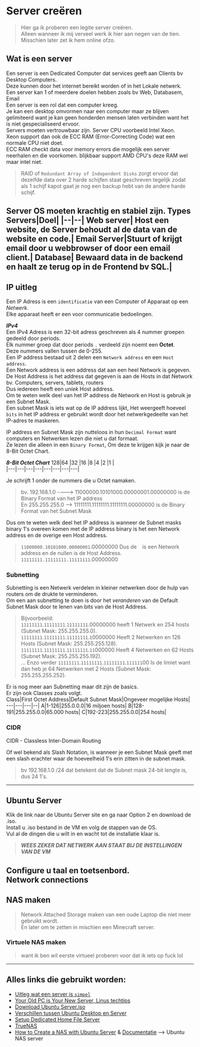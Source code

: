 # Server creëren
> Hier ga ik proberen een legite server creëren.  
> Alleen wanneer ik mij verveel werk ik hier aan negen van de tien.  
> Misschien later zet ik hem online ofzo.
  
## Wat is een server
Een server is een Dedicated Computer dat services geeft aan Clients bv Desktop Computers.  
Deze kunnen door het internet bereikt worden of in het Lokale netwerk.  
Een server kan 1 of meerdere doelen hebben zoals bv Web, Databasem, Email  
Een server is een rol dat een computer kreeg.  
Je kan een desktop omvormen naar een computer maar ze blijven gelimiteerd want je kan geen honderden mensen laten verbinden want het is niet gespecialiseerd ervoor.  
Servers moeten vertrouwbaar zijn. 
Server CPU voorbeeld Intel Xeon.  
Xeon support dan ook de ECC RAM (Error-Correcting Code) wat een normale CPU niet doet.  
ECC RAM checkt data voor memory errors die mogelijk een server neerhalen en die voorkomen. blijkbaar support AMD CPU's deze RAM wel maar intel niet.  
> RAID of `Redundant Array of Independent Disks` zorgt ervoor dat dezelfde data over 2 harde schijfen staat geschreven tegelijk zodat als 1 schijf kapot gaat je nog een backup hebt van de andere harde schijf.  

Server OS moeten krachtig en stabiel zijn.
Types Servers|Doel|
|--|--|
Web server| Host een website, de Server behoudt al de data van de website en code.|
Email Server|Stuurt of krijgt email door u webbrowser of door een email client.|
Database| Bewaard data in de backend en haalt ze terug op in de Frontend bv SQL.|
---
## IP uitleg  
Een IP Adress is een `identificatie`  van een Computer of Apparaat op een *Netwerk*.  
Elke apparaat heeft er een voor communicatie bedoelingen.  
  
***IPv4***  
Een IPv4 Adress is een 32-bit adress geschreven als 4 nummer groepen gedeeld door periods.  
Elk nummer groep dat door periods `.` verdeeld zijn noemt een **Octet**.  
Deze nummers vallen tussen de 0-255.  
Een IP address bestaad uit 2 delen een `Network address` en een `Host address`.  
Een Network address is een address dat aan een heel Network is gegeven.  
De Host Address is het address dat gegeven is aan de Hosts in dat Network bv. Computers, servers, tablets, routers  
Dus iedereen heeft een *uniek* Host address.  
Om te weten welk deel van het IP address de Network en Host is gebruik je een Subnet Mask.  
Een subnet Mask is iets wat op de IP address lijkt, Het weergeeft hoeveel `bits` in het IP address er gebruikt wordt door het netwerkgedeelte van het IP-adres te maskeren.  
  
IP address en Subnet Mask zijn nutteloos in hun `Decimal Format` want computers en Netwerken lezen die niet u dat formaat.  
Ze lezen die alleen in een `Binary Format`, Om deze te krijgen kijk je naar de 8-Bit Octet Chart.  
  
***8-Bit Octet Chart***
128|64 |32 |16 |8  |4  |2  |1  |  
|---|---|---|---|---|---|---|---|  
  
Je schrijft 1 onder de nummers die u Octet namaken.  
> bv. 192.168.1.0 ----> 11000000.10101000.00000001.00000000 is de Binary Format van het IP address  
> En 255.255.255.0 -->  11111111.11111111.11111111.00000000 is de Binary Format van het Subnet Mask 
 
Dus om te weten welk deel het IP address is wanneer de Subnet masks binary 1's overeen komen met de IP address binary is het een Network address en de overige een Host address.  
> `11000000.10101000.00000001`.00000000 Dus de ` ` is een Network address en de nullen is de Host Address.    
> `11111111.11111111.11111111`.00000000   

### Subnetting
Subnetting is een Netwerk verdelen in kleiner netwerken door de hulp van routers om de drukte te verminderen.  
Om een aan subnetting te doen is door het *veranderen* van de Default Subnet Mask door te lenen van bits van de Host Address.  
> Bijvoorbeeld:  
> `11111111`.`11111111`.`11111111`.00000000 heeft 1 Netwerk en 254 hosts (Subnet Mask: 255.255.255.0).  
> `11111111`.`11111111`.`11111111`.`1`0000000 Heeft 2 Netwerken en 126 Hosts (Subnet Mask: 255.255.255.128).   
> `11111111`.`11111111`.`11111111`.`11`000000 Heeft 4 Netwerken en 62 Hosts (Subnet Mask: 255.255.255.192).  
> ... Enzo verder
> `11111111`.`11111111`.`11111111`.`111111`00 Is de limiet want dan heb je 64 Netwerken met 2 Hosts (Subnet Mask: 255.255.255.252).  

Er is nog meer aan Subnetting maar dit zijn de basics.  
Er zijn ook Classes zoals volgt.  
Class|First Octet Address|Default Subnet Mask|Ongeveer mogelijke Hosts|
---|---|---|--|
A|1-126|255.0.0.0|16 miljoen hosts|
B|128-191|255.255.0.0|65.000 hosts|
C|192-223|255.255.0.0|254 hosts|  
 
### CIDR  
CIDR - Classless Inter-Domain Routing  
  
Of wel bekend als Slash Notation, is wanneer je een Subnet Mask geeft met een slash erachter waar de hoeveelheid 1's erin zitten in de subnet mask.  
> bv 192.168.1.0 /24 dat betekent dat de Subnet mask 24-bit lengte is, dus 24 1's.  

---
## Ubuntu Server
Klik de link naar de Ubuntu Server site en ga naar Option 2 en download de .iso.  
Install u .iso bestand in de VM en volg de stappen van de OS.  
Vul al de dingen die u wilt in en wacht tot de installatie klaar is.  
> ***WEES ZEKER DAT NETWERK AAN STAAT BIJ DE INSTELLINGEN VAN DE VM***  
  
Configure u taal en toetsenbord.  
Network connections 
---
## NAS maken
> Network Attached Storage maken van een oude Laptop die niet meer gebruikt wordt.  
> En later om te zetten in mischien een Minecraft server.  
### Virtuele NAS maken
> want ik ben wil eerste virtueel proberen voor dat ik iets op fuck lol  

---
## Alles links die gebruikt worden:
* [Uitleg wat een server is `simpel`](https://www.youtube.com/watch?v=UjCDWCeHCzY&list=WL&index=9)
* [Your Old PC is Your New Server, Linus techtips](https://youtu.be/zPmqbtKwtgw?list=PL8IHkci_kZpA6lGtS4jpvIFFe8l7eqO3i)
* [Download Ubuntu Server.iso]((https://ubuntu.com/download/server))
* [Verschillen tussen Ubuntu Desktop en Server](https://youtu.be/sJjEzek2e6I)
* [Setup Dedicated Home File Server](https://www.youtube.com/watch?v=RDwoDj2cW6c)
* [TrueNAS ](https://www.truenas.com/) 
* [How to Create a NAS with Ubuntu Server](https://www.youtube.com/watch?v=-5Z_-3EBIHE&list=PL8IHkci_kZpA6lGtS4jpvIFFe8l7eqO3i&index=128) & [Documentatie](https://quidsup.net/tutorials/?p=ubuntu-create-nas#2-installing)  --> Ubuntu NAS server
